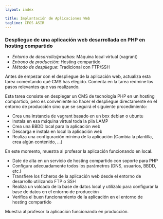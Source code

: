 ```yaml
---
layout: index

title: Implantación de Aplicaciones Web
tagline: CFGS ASIR
---
```


### Despliegue de una aplicación web desarrollada en PHP en hosting compartido

<div class='nota' markdown='1'>

* *Entorno de desarrollo/pruebas*: Máquina local virtual (vagrant)
* *Entrono de producción*: Hosting compartido
* *Método de despliegue*: Tradicional con FTP/SSH

</div>

<div class='ejercicios' markdown='1'>
Antes de empezar con el despliegue de la aplicación web, actualiza esta tarea comentando qué CMS has elegido. Comenta en la tarea redmine los pasos relevantes que vas realizando.
</div>

Esta tarea consiste en desplegar un CMS de tecnología PHP en un hosting compartido, pero es conveniente no hacer el despliegue directamente en el entorno de producción sino que se seguirá el siguiente procedimiento:

* Crea una instancia de vagrant basado en un box debian o ubuntu
* Instala en esa máquina virtual toda la pila LAMP
* Crea una BBDD local para la aplicación web
* Descarga e instala en local la aplicación web
* Realiza una configuración mínima de la aplicación (Cambia la plantilla, crea algún contenido, ...)

<div class='ejercicios' markdown='1'>
En este momento, muestra al profesor la aplicación funcionando en local.
</div>

* Date de alta en un servicio de hosting compartido con soporte para PHP
* Configura adecuadamente todos los parámetros (DNS, usuarios, BBDD, etc.)
* Transfiere los ficheros de la aplicación web desde el entorno de desarrollo utilizando FTP o SSH
* Realiza un volcado de la base de datos local y utilízalo para configurar la base de datos en el entorno de producción
* Verifica el buen funcionamiento de la aplicación en el entorno de hosting compartido

<div class='ejercicios' markdown='1'>
Muestra al profesor la aplicación funcionando en producción.
</div>